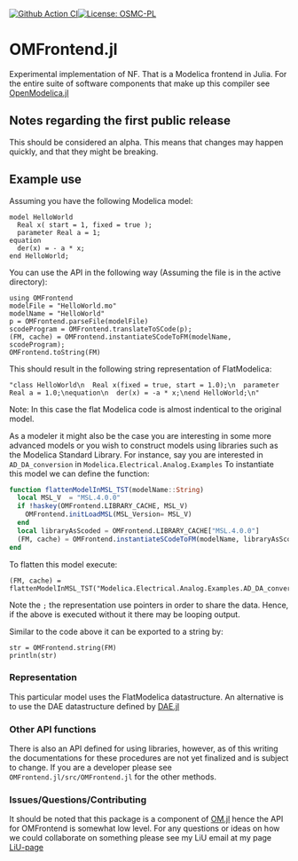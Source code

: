 [![Github Action CI](https://github.com/JKRT/OMFrontend.jl/workflows/CI/badge.svg)](https://github.com/JKRT/OMFrontend.jl/actions)[![License: OSMC-PL](https://img.shields.io/badge/license-OSMC--PL-lightgrey.svg)](OSMC-License.txt)
# OMFrontend.jl
Experimental implementation of NF. That is a Modelica frontend in Julia.
For the entire suite of software components that make up this compiler see [OpenModelica.jl](https://github.com/JKRT/OM.jl)

## Notes regarding the first public release
This should be considered an alpha.
This means that changes may happen quickly, and that they might be breaking.

## Example use

Assuming you have the following Modelica model:
```
model HelloWorld
  Real x( start = 1, fixed = true );
  parameter Real a = 1;
equation
  der(x) = - a * x;
end HelloWorld;
```

You can use the API in the following way (Assuming the file is in the active directory):

```
using OMFrontend
modelFile = "HelloWorld.mo"
modelName = "HelloWorld"
p = OMFrontend.parseFile(modelFile)
scodeProgram = OMFrontend.translateToSCode(p);
(FM, cache) = OMFrontend.instantiateSCodeToFM(modelName, scodeProgram);
OMFrontend.toString(FM)
```

This should result in the following string representation of FlatModelica:

```
"class HelloWorld\n  Real x(fixed = true, start = 1.0);\n  parameter Real a = 1.0;\nequation\n  der(x) = -a * x;\nend HelloWorld;\n"
```

Note: In this case the flat Modelica code is almost indentical to the original model.

As a modeler it might also be the case you are interesting in some more advanced models
or you wish to construct models using libraries such as the Modelica Standard Library.
For instance, say you are interested in `AD_DA_conversion` in `Modelica.Electrical.Analog.Examples`
To instantiate this model we can define the function:
```julia
function flattenModelInMSL_TST(modelName::String)
  local MSL_V  = "MSL.4.0.0"
  if !haskey(OMFrontend.LIBRARY_CACHE, MSL_V)
    OMFrontend.initLoadMSL(MSL_Version= MSL_V)
  end
  local libraryAsScoded = OMFrontend.LIBRARY_CACHE["MSL.4.0.0"]
  (FM, cache) = OMFrontend.instantiateSCodeToFM(modelName, libraryAsScoded)
end
```
To flatten this model execute:
```
(FM, cache) = flattenModelInMSL_TST("Modelica.Electrical.Analog.Examples.AD_DA_conversion");
```
Note the `;` the representation use pointers in order to share the data.
Hence, if the above is executed without it there may be looping output.

Similar to the code above it can be exported to a string by:
```
str = OMFrontend.string(FM)
println(str)
```

### Representation
This particular model uses the FlatModelica datastructure.
An alternative is to use the DAE datastructure defined by [DAE.jl](https://github.com/JKRT/DAE.jl)

### Other API functions
There is also an API defined for using libraries, however, as of this writing the documentations for these procedures
are not yet finalized and is subject to change. If you are a developer please see `OMFrontend.jl/src/OMFrontend.jl` for the other methods.

### Issues/Questions/Contributing
It should be noted that this package is a component of [OM.jl](https://github.com/JKRT/OM.jl) hence the API for OMFrontend is somewhat low level.
For any questions or ideas on how we could collaborate on something please see my LiU email at my page [LiU-page](https://liu.se/en/employee/johti17)
